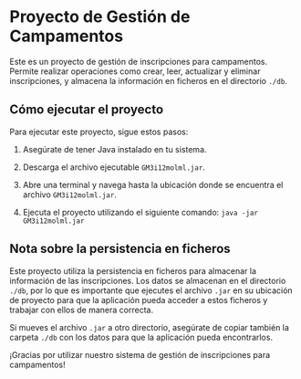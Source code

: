 # Proyecto de Gestión de Campamentos

Este es un proyecto de gestión de inscripciones para campamentos. Permite realizar operaciones como crear, leer, actualizar y eliminar inscripciones, y almacena la información en ficheros en el directorio `./db`.

## Cómo ejecutar el proyecto

Para ejecutar este proyecto, sigue estos pasos:

1. Asegúrate de tener Java instalado en tu sistema.

2. Descarga el archivo ejecutable `GM3i12molml.jar`.

3. Abre una terminal y navega hasta la ubicación donde se encuentra el archivo `GM3i12molml.jar`.

4. Ejecuta el proyecto utilizando el siguiente comando: `java -jar GM3i12molml.jar`


## Nota sobre la persistencia en ficheros

Este proyecto utiliza la persistencia en ficheros para almacenar la información de las inscripciones. Los datos se almacenan en el directorio `./db`, por lo que es importante que ejecutes el archivo `.jar` en su ubicación de proyecto para que la aplicación pueda acceder a estos ficheros y trabajar con ellos de manera correcta.

Si mueves el archivo `.jar` a otro directorio, asegúrate de copiar también la carpeta `./db` con los datos para que la aplicación pueda encontrarlos.

¡Gracias por utilizar nuestro sistema de gestión de inscripciones para campamentos!
